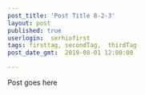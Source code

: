 ```yaml
---
post_title: 'Post Title 8-2-3'
layout: post
published: true
userlogin:  serhiofirst
tags: firsttag, secondTag,  thirdTag
post_date_gmt: 	2019-08-01 12:00:00

---
```

Post goes here
